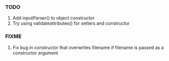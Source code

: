
### TODO
1. Add inputParser() to object constructor
2. Try using validateattributes() for setters and constructor

### FIXME
1. Fix bug in constructor that overwrites filename if filename is passed as a constructor argument
